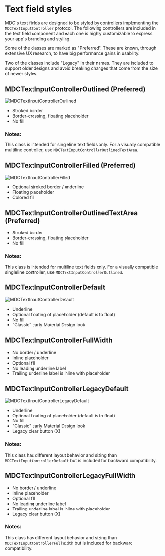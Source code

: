 #  Text field styles

MDC's text fields are designed to be styled by controllers implementing the `MDCTextInputController` protocol. The following controllers are included in the text field component and each one is highly customizable to express your app's branding and styling.

Some of the classes are marked as "Preferred". These are known, through extensive UX research, to have big performance gains in usability.

Two of the classes include "Legacy" in their names. They are included to support older designs and avoid breaking changes that come from the size of newer styles.

## MDCTextInputControllerOutlined (Preferred)

![MDCTextInputControllerOutlined](docs/assets/MDCTextInputControllerOutlined.gif)

- Stroked border
- Border-crossing, floating placeholder
- No fill

### Notes:
This class is intended for singleline text fields only. For a visually compatible multiline controller, use `MDCTextInputControllerOutlinedTextArea`.

## MDCTextInputControllerFilled (Preferred)

![MDCTextInputControllerFilled](docs/assets/MDCTextInputControllerFilled.gif)

- Optional stroked border / underline
- Floating placeholder
- Colored fill

## MDCTextInputControllerOutlinedTextArea (Preferred)

- Stroked border
- Border-crossing, floating placeholder
- No fill

### Notes:
This class is intended for multiline text fields only. For a visually compatible singleline controller, use `MDCTextInputControllerOutlined`.

## MDCTextInputControllerDefault

![MDCTextInputControllerDefault](docs/assets/MDCTextInputControllerDefault.gif)

- Underline
- Optional floating of placeholder (default is to float)
- No fill
- "Classic" early Material Design look

## MDCTextInputControllerFullWidth

- No border / underline
- Inline placeholder
- Optional fill
- No leading underline label
- Trailing underline label is inline with placeholder

## MDCTextInputControllerLegacyDefault

![MDCTextInputControllerLegacyDefault](docs/assets/MDCTextInputControllerLegacyDefault.gif)

- Underline
- Optional floating of placeholder (default is to float)
- No fill
- "Classic" early Material Design look
- Legacy clear button (X)

### Notes:
This class has different layout behavior and sizing than `MDCTextInputControllerDefault` but is included for backward compatibility.

## MDCTextInputControllerLegacyFullWidth

- No border / underline
- Inline placeholder
- Optional fill
- No leading underline label
- Trailing underline label is inline with placeholder
- Legacy clear button (X)

### Notes:
This class has different layout behavior and sizing than `MDCTextInputControllerFullWidth` but is included for backward compatibility.
